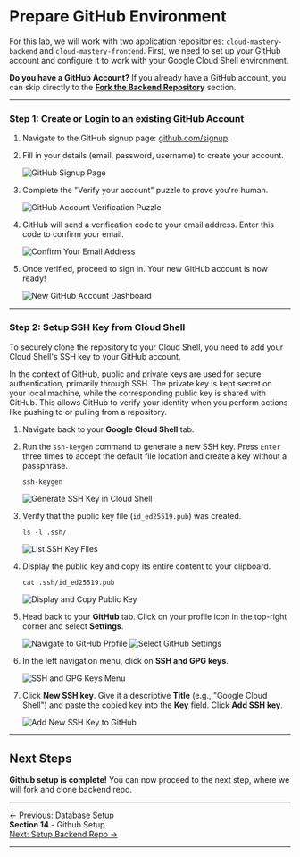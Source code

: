 #  Prepare GitHub Environment
For this lab, we will work with two application repositories: `cloud-mastery-backend` and `cloud-mastery-frontend`. First, we need to set up your GitHub account and configure it to work with your Google Cloud Shell environment.

**Do you have a GitHub Account?**
    If you already have a GitHub account, you can skip directly to the **[Fork the Backend Repository](#fork-the-backend-repository)** section.

---

### Step 1: Create or Login to an existing GitHub Account

1.  Navigate to the GitHub signup page: [github.com/signup](https://github.com/signup).

2.  Fill in your details (email, password, username) to create your account.

    ![GitHub Signup Page](assets/images/github_signup_page.png)

3.  Complete the "Verify your account" puzzle to prove you're human.

    ![GitHub Account Verification Puzzle](assets/images/github_verify_account.png)

4.  GitHub will send a verification code to your email address. Enter this code to confirm your email.

    ![Confirm Your Email Address](assets/images/github_confirm_email.png)

5.  Once verified, proceed to sign in. Your new GitHub account is now ready!

    ![New GitHub Account Dashboard](assets/images/github_dashboard_ready.png)

---

### Step 2: Setup SSH Key from Cloud Shell

To securely clone the repository to your Cloud Shell, you need to add your Cloud Shell's SSH key to your GitHub account.

In the context of GitHub, public and private keys are used for secure authentication, primarily through SSH. The private key is kept secret on your local machine, while the corresponding public key is shared with GitHub. This allows GitHub to verify your identity when you perform actions like pushing to or pulling from a repository. 

1.  Navigate back to your **Google Cloud Shell** tab.

2.  Run the `ssh-keygen` command to generate a new SSH key. Press `Enter` three times to accept the default file location and create a key without a passphrase.

    ```
    ssh-keygen
    ```
    ![Generate SSH Key in Cloud Shell](assets/images/cloudshell_ssh_keygen.png)

3.  Verify that the public key file (`id_ed25519.pub`) was created.

    ```
    ls -l .ssh/
    ```
    ![List SSH Key Files](assets/images/cloudshell_list_ssh_keys.png)

4.  Display the public key and copy its entire content to your clipboard.

    ```
    cat .ssh/id_ed25519.pub
    ```
    ![Display and Copy Public Key](assets/images/cloudshell_cat_public_key.png)

5.  Head back to your **GitHub** tab. Click on your profile icon in the top-right corner and select **Settings**.

    ![Navigate to GitHub Profile](assets/images/github_profile_settings.png)
    ![Select GitHub Settings](assets/images/github_click_settings.png)

6.  In the left navigation menu, click on **SSH and GPG keys**.

    ![SSH and GPG Keys Menu](assets/images/github_ssh_keys_menu.png)

7.  Click **New SSH key**. Give it a descriptive **Title** (e.g., "Google Cloud Shell") and paste the copied key into the **Key** field. Click **Add SSH key**.

    ![Add New SSH Key to GitHub](assets/images/github_add_new_ssh_key_page.png)

---

## Next Steps

**Github setup is complete!** You can now proceed to the next step, where we will fork and clone backend repo.

---
<div class="page-nav">
  <div class="nav-item">
    <a href="../setup-cloud-sql/" class="btn-secondary">← Previous: Database Setup</a>
  </div>
  <div class="nav-item">
    <span><strong>Section 14</strong> -  Github Setup </span>
  </div>
  <div class="nav-item">
    <a href="../setup-backend-repository" class="btn-primary">Next: Setup Backend Repo →</a>
  </div>
</div>

---
